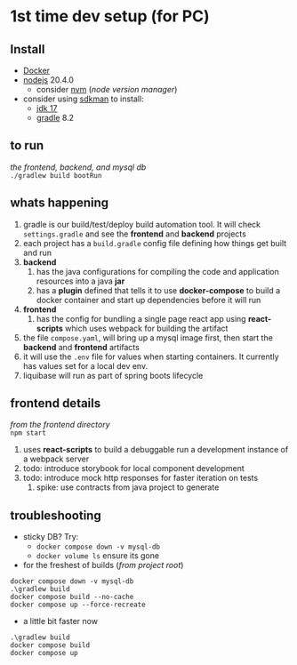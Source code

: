 # 1st time dev setup (for PC)
## Install
- [Docker](https://hub.docker.com/)
- [nodejs](https://nodejs.org/en) 20.4.0
  - consider [nvm](https://github.com/nvm-sh/nvm) (_node version manager_)
- consider using [sdkman](https://sdkman.io/sdks) to install:
  - [jdk 17](https://docs.aws.amazon.com/corretto/latest/corretto-17-ug/downloads-list.html)
  - [gradle](https://gradle.org/install/) 8.2

## to run 
_the frontend, backend, and mysql db_  
`./gradlew build bootRun`

## whats happening
1. gradle is our build/test/deploy build automation tool. It will check `settings.gradle` and see the **frontend** and **backend** projects
2. each project has a `build.gradle` config file defining how things get built and run
3. **backend**  
   1. has the java configurations for compiling the code and application resources into a java **jar**
   2. has a **plugin** defined that tells it to use **docker-compose** to build a docker container and start up dependencies before it will run
4. **frontend** 
   1. has the config for bundling a single page react app using **react-scripts** which uses webpack for building the artifact
5. the file `compose.yaml`, will bring up a mysql image first, then start the **backend** and **frontend** artifacts
6. it will use the `.env` file for values when starting containers. It currently has values set for a local dev env.
7. liquibase will run as part of spring boots lifecycle 

## frontend details
_from the frontend directory_  
`npm start`
1. uses **react-scripts** to build a debuggable run a development instance of a webpack server
2. todo: introduce storybook for local component development
3. todo: introduce mock http responses for faster iteration on tests
   1. spike: use contracts from java project to generate

## troubleshooting
- sticky DB? Try: 
  - `docker compose down -v mysql-db`
  - `docker volume ls` ensure its gone
- for the freshest of builds (_from project root_)
 ```shell
docker compose down -v mysql-db
.\gradlew build   
docker compose build --no-cache
docker compose up --force-recreate
```
- a little bit faster now
 ```shell
.\gradlew build   
docker compose build
docker compose up

```